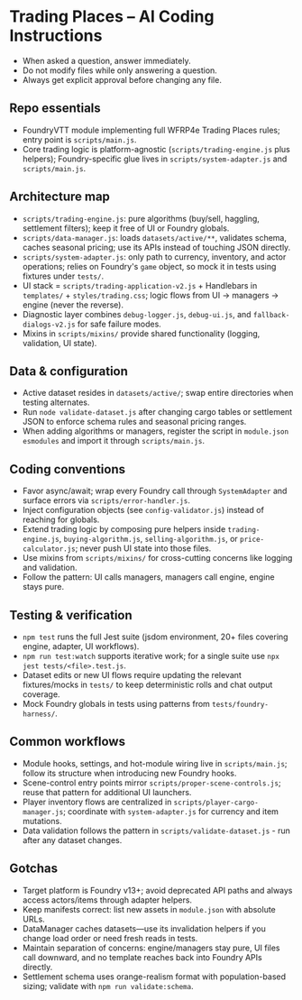 # Trading Places – AI Coding Instructions

- When asked a question, answer immediately.
- Do not modify files while only answering a question.
- Always get explicit approval before changing any file.

## Repo essentials
- FoundryVTT module implementing full WFRP4e Trading Places rules; entry point is `scripts/main.js`.
- Core trading logic is platform-agnostic (`scripts/trading-engine.js` plus helpers); Foundry-specific glue lives in `scripts/system-adapter.js` and `scripts/main.js`.

## Architecture map
- `scripts/trading-engine.js`: pure algorithms (buy/sell, haggling, settlement filters); keep it free of UI or Foundry globals.
- `scripts/data-manager.js`: loads `datasets/active/**`, validates schema, caches seasonal pricing; use its APIs instead of touching JSON directly.
- `scripts/system-adapter.js`: only path to currency, inventory, and actor operations; relies on Foundry's `game` object, so mock it in tests using fixtures under `tests/`.
- UI stack = `scripts/trading-application-v2.js` + Handlebars in `templates/` + `styles/trading.css`; logic flows from UI → managers → engine (never the reverse).
- Diagnostic layer combines `debug-logger.js`, `debug-ui.js`, and `fallback-dialogs-v2.js` for safe failure modes.
- Mixins in `scripts/mixins/` provide shared functionality (logging, validation, UI state).

## Data & configuration
- Active dataset resides in `datasets/active/`; swap entire directories when testing alternates.
- Run `node validate-dataset.js` after changing cargo tables or settlement JSON to enforce schema rules and seasonal pricing ranges.
- When adding algorithms or managers, register the script in `module.json` `esmodules` and import it through `scripts/main.js`.

## Coding conventions
- Favor async/await; wrap every Foundry call through `SystemAdapter` and surface errors via `scripts/error-handler.js`.
- Inject configuration objects (see `config-validator.js`) instead of reaching for globals.
- Extend trading logic by composing pure helpers inside `trading-engine.js`, `buying-algorithm.js`, `selling-algorithm.js`, or `price-calculator.js`; never push UI state into those files.
- Use mixins from `scripts/mixins/` for cross-cutting concerns like logging and validation.
- Follow the pattern: UI calls managers, managers call engine, engine stays pure.

## Testing & verification
- `npm test` runs the full Jest suite (jsdom environment, 20+ files covering engine, adapter, UI workflows).
- `npm run test:watch` supports iterative work; for a single suite use `npx jest tests/<file>.test.js`.
- Dataset edits or new UI flows require updating the relevant fixtures/mocks in `tests/` to keep deterministic rolls and chat output coverage.
- Mock Foundry globals in tests using patterns from `tests/foundry-harness/`.

## Common workflows
- Module hooks, settings, and hot-module wiring live in `scripts/main.js`; follow its structure when introducing new Foundry hooks.
- Scene-control entry points mirror `scripts/proper-scene-controls.js`; reuse that pattern for additional UI launchers.
- Player inventory flows are centralized in `scripts/player-cargo-manager.js`; coordinate with `system-adapter.js` for currency and item mutations.
- Data validation follows the pattern in `scripts/validate-dataset.js` - run after any dataset changes.

## Gotchas
- Target platform is Foundry v13+; avoid deprecated API paths and always access actors/items through adapter helpers.
- Keep manifests correct: list new assets in `module.json` with absolute URLs.
- DataManager caches datasets—use its invalidation helpers if you change load order or need fresh reads in tests.
- Maintain separation of concerns: engine/managers stay pure, UI files call downward, and no template reaches back into Foundry APIs directly.
- Settlement schema uses orange-realism format with population-based sizing; validate with `npm run validate:schema`.